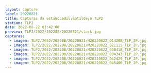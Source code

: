 ```yaml
---
layout: capture
label: 20220821
title: Capturas da esta&ccedil;&atilde;o TLP2
station: TLP2
date: 2022-08-22 01:42:08
preview: TLP2/2022/202208/20220821/stack.jpg
capturas:
  - imagem: TLP2/2022/202208/20220821/M20220822_014208_TLP_2P.jpg
  - imagem: TLP2/2022/202208/20220821/M20220822_021115_TLP_2P.jpg
  - imagem: TLP2/2022/202208/20220821/M20220822_030418_TLP_2P.jpg
  - imagem: TLP2/2022/202208/20220821/M20220822_034343_TLP_2P.jpg
  - imagem: TLP2/2022/202208/20220821/M20220822_042429_TLP_2P.jpg
  - imagem: TLP2/2022/202208/20220821/M20220822_045406_TLP_2P.jpg
---
```

